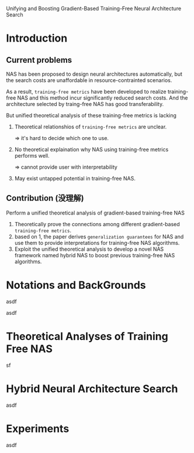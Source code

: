 Unifying and Boosting Gradient-Based Training-Free Neural Architecture Search

# Introduction

## **Current problems**

NAS has been proposed to design neural architectures automatically, but the search costs are unaffordable in resource-contrainted scenarios.

As a result, `training-free metrics` have been developed to realize training-free NAS and this method incur significantly reduced search costs. And the architecture selected by traing-free NAS has good transferability.

But unified theoretical analysis of these training-free metrics is lacking

1. Theoretical relationshios of `training-free metrics` are unclear.

   => it's hard to decide which one to use.

2. No theoretical explaination why NAS using training-free metrics performs well.

   => cannot provide user with interpretability 

3. May exist untapped potential in training-free NAS.

## Contribution (没理解)

Perform a unified theoretical analysis of gradient-based training-free NAS

1. Theoretically prove the connections among different gradient-based `training-free metrics`.
2. based on 1, the paper derives `generalization guarantees` for NAS and use them to provide interpretations for training-free NAS algorithms.
3. Exploit the unified theoretical analysis to develop a novel NAS framework named hybrid NAS to boost previous training-free NAS algorithms.

# Notations and BackGrounds

asdf

asdf

# Theoretical Analyses of Training Free NAS

sf

# Hybrid Neural Architecture Search

asdf

# Experiments

asdf





